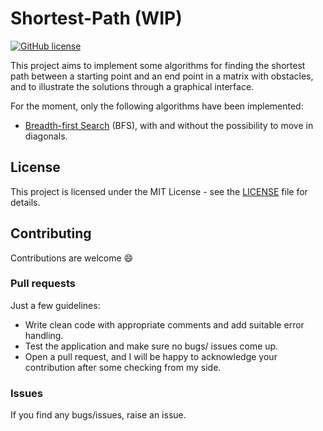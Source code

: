 # Shortest-Path (WIP)
[![GitHub license](https://img.shields.io/github/license/AlexandreLadriere/Shortest-Path.svg)](https://github.com/AlexandreLadriere/Shortest-Path/blob/master/LICENSE)

This project aims to implement some algorithms for finding the shortest path between a starting point and an end point in a matrix with obstacles, and to illustrate the solutions through a graphical interface.

For the moment, only the following algorithms have been implemented:
- [Breadth-first Search] (BFS), with and without the possibility to move in diagonals.


## License
This project is licensed under the MIT License - see the [LICENSE] file for details.

## Contributing
Contributions are welcome :smile:

### Pull requests
Just a few guidelines:
-   Write clean code with appropriate comments and add suitable error handling.
-   Test the application and make sure no bugs/ issues come up.
-   Open a pull request, and I will be happy to acknowledge your contribution after some checking from my side.

### Issues
If you find any bugs/issues, raise an issue.

  [LICENSE]: <LICENSE>
  [Breadth-first Search]: <https://en.wikipedia.org/wiki/Breadth-first_search>